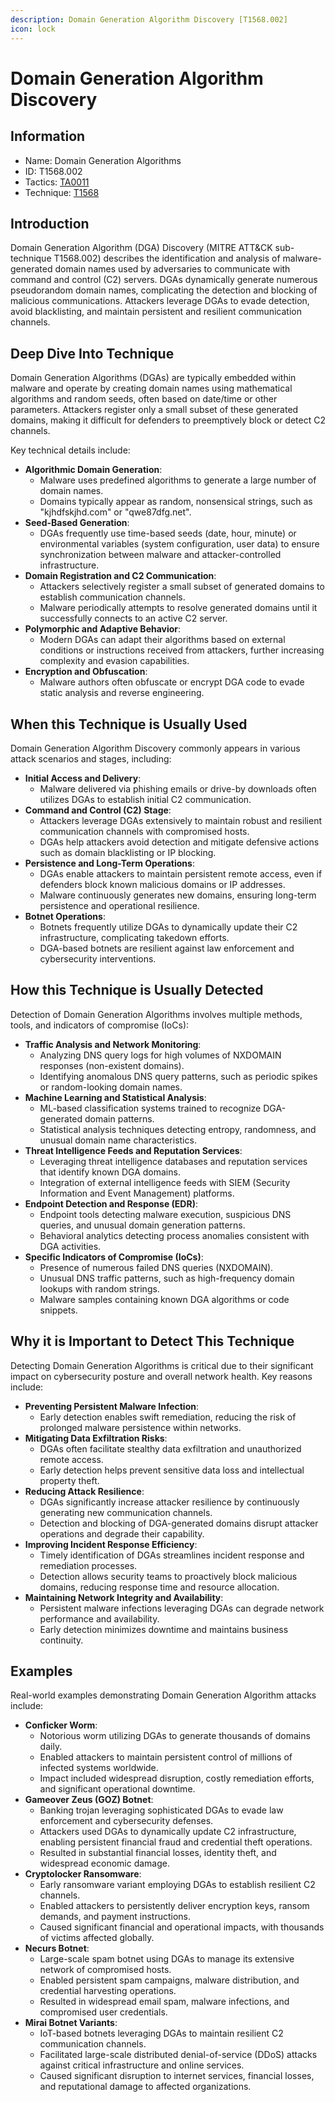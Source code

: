 ```yaml
---
description: Domain Generation Algorithm Discovery [T1568.002]
icon: lock
---
```


# Domain Generation Algorithm Discovery

## Information

- Name: Domain Generation Algorithms
- ID: T1568.002
- Tactics: [TA0011](../TA0011/TA0011.md)
- Technique: [T1568](T1568.md)

## Introduction

Domain Generation Algorithm (DGA) Discovery (MITRE ATT\&CK sub-technique T1568.002) describes the identification and analysis of malware-generated domain names used by adversaries to communicate with command and control (C2) servers. DGAs dynamically generate numerous pseudorandom domain names, complicating the detection and blocking of malicious communications. Attackers leverage DGAs to evade detection, avoid blacklisting, and maintain persistent and resilient communication channels.

## Deep Dive Into Technique

Domain Generation Algorithms (DGAs) are typically embedded within malware and operate by creating domain names using mathematical algorithms and random seeds, often based on date/time or other parameters. Attackers register only a small subset of these generated domains, making it difficult for defenders to preemptively block or detect C2 channels.

Key technical details include:

- **Algorithmic Domain Generation**:
  - Malware uses predefined algorithms to generate a large number of domain names.
  - Domains typically appear as random, nonsensical strings, such as "kjhdfskjhd.com" or "qwe87dfg.net".
- **Seed-Based Generation**:
  - DGAs frequently use time-based seeds (date, hour, minute) or environmental variables (system configuration, user data) to ensure synchronization between malware and attacker-controlled infrastructure.
- **Domain Registration and C2 Communication**:
  - Attackers selectively register a small subset of generated domains to establish communication channels.
  - Malware periodically attempts to resolve generated domains until it successfully connects to an active C2 server.
- **Polymorphic and Adaptive Behavior**:
  - Modern DGAs can adapt their algorithms based on external conditions or instructions received from attackers, further increasing complexity and evasion capabilities.
- **Encryption and Obfuscation**:
  - Malware authors often obfuscate or encrypt DGA code to evade static analysis and reverse engineering.

## When this Technique is Usually Used

Domain Generation Algorithm Discovery commonly appears in various attack scenarios and stages, including:

- **Initial Access and Delivery**:
  - Malware delivered via phishing emails or drive-by downloads often utilizes DGAs to establish initial C2 communication.
- **Command and Control (C2) Stage**:
  - Attackers leverage DGAs extensively to maintain robust and resilient communication channels with compromised hosts.
  - DGAs help attackers avoid detection and mitigate defensive actions such as domain blacklisting or IP blocking.
- **Persistence and Long-Term Operations**:
  - DGAs enable attackers to maintain persistent remote access, even if defenders block known malicious domains or IP addresses.
  - Malware continuously generates new domains, ensuring long-term persistence and operational resilience.
- **Botnet Operations**:
  - Botnets frequently utilize DGAs to dynamically update their C2 infrastructure, complicating takedown efforts.
  - DGA-based botnets are resilient against law enforcement and cybersecurity interventions.

## How this Technique is Usually Detected

Detection of Domain Generation Algorithms involves multiple methods, tools, and indicators of compromise (IoCs):

- **Traffic Analysis and Network Monitoring**:
  - Analyzing DNS query logs for high volumes of NXDOMAIN responses (non-existent domains).
  - Identifying anomalous DNS query patterns, such as periodic spikes or random-looking domain names.
- **Machine Learning and Statistical Analysis**:
  - ML-based classification systems trained to recognize DGA-generated domain patterns.
  - Statistical analysis techniques detecting entropy, randomness, and unusual domain name characteristics.
- **Threat Intelligence Feeds and Reputation Services**:
  - Leveraging threat intelligence databases and reputation services that identify known DGA domains.
  - Integration of external intelligence feeds with SIEM (Security Information and Event Management) platforms.
- **Endpoint Detection and Response (EDR)**:
  - Endpoint tools detecting malware execution, suspicious DNS queries, and unusual domain generation patterns.
  - Behavioral analytics detecting process anomalies consistent with DGA activities.
- **Specific Indicators of Compromise (IoCs)**:
  - Presence of numerous failed DNS queries (NXDOMAIN).
  - Unusual DNS traffic patterns, such as high-frequency domain lookups with random strings.
  - Malware samples containing known DGA algorithms or code snippets.

## Why it is Important to Detect This Technique

Detecting Domain Generation Algorithms is critical due to their significant impact on cybersecurity posture and overall network health. Key reasons include:

- **Preventing Persistent Malware Infection**:
  - Early detection enables swift remediation, reducing the risk of prolonged malware persistence within networks.
- **Mitigating Data Exfiltration Risks**:
  - DGAs often facilitate stealthy data exfiltration and unauthorized remote access.
  - Early detection helps prevent sensitive data loss and intellectual property theft.
- **Reducing Attack Resilience**:
  - DGAs significantly increase attacker resilience by continuously generating new communication channels.
  - Detection and blocking of DGA-generated domains disrupt attacker operations and degrade their capability.
- **Improving Incident Response Efficiency**:
  - Timely identification of DGAs streamlines incident response and remediation processes.
  - Detection allows security teams to proactively block malicious domains, reducing response time and resource allocation.
- **Maintaining Network Integrity and Availability**:
  - Persistent malware infections leveraging DGAs can degrade network performance and availability.
  - Early detection minimizes downtime and maintains business continuity.

## Examples

Real-world examples demonstrating Domain Generation Algorithm attacks include:

- **Conficker Worm**:
  - Notorious worm utilizing DGAs to generate thousands of domains daily.
  - Enabled attackers to maintain persistent control of millions of infected systems worldwide.
  - Impact included widespread disruption, costly remediation efforts, and significant operational downtime.
- **Gameover Zeus (GOZ) Botnet**:
  - Banking trojan leveraging sophisticated DGAs to evade law enforcement and cybersecurity defenses.
  - Attackers used DGAs to dynamically update C2 infrastructure, enabling persistent financial fraud and credential theft operations.
  - Resulted in substantial financial losses, identity theft, and widespread economic damage.
- **Cryptolocker Ransomware**:
  - Early ransomware variant employing DGAs to establish resilient C2 channels.
  - Enabled attackers to persistently deliver encryption keys, ransom demands, and payment instructions.
  - Caused significant financial and operational impacts, with thousands of victims affected globally.
- **Necurs Botnet**:
  - Large-scale spam botnet using DGAs to manage its extensive network of compromised hosts.
  - Enabled persistent spam campaigns, malware distribution, and credential harvesting operations.
  - Resulted in widespread email spam, malware infections, and compromised user credentials.
- **Mirai Botnet Variants**:
  - IoT-based botnets leveraging DGAs to maintain resilient C2 communication channels.
  - Facilitated large-scale distributed denial-of-service (DDoS) attacks against critical infrastructure and online services.
  - Caused significant disruption to internet services, financial losses, and reputational damage to affected organizations.
